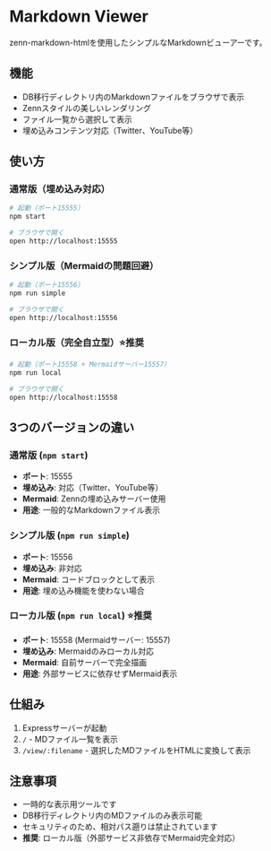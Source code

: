 # Markdown Viewer

zenn-markdown-htmlを使用したシンプルなMarkdownビューアーです。

## 機能

- DB移行ディレクトリ内のMarkdownファイルをブラウザで表示
- Zennスタイルの美しいレンダリング
- ファイル一覧から選択して表示
- 埋め込みコンテンツ対応（Twitter、YouTube等）

## 使い方

### 通常版（埋め込み対応）
```bash
# 起動（ポート15555）
npm start

# ブラウザで開く
open http://localhost:15555
```

### シンプル版（Mermaidの問題回避）
```bash
# 起動（ポート15556）
npm run simple

# ブラウザで開く
open http://localhost:15556
```

### ローカル版（完全自立型）⭐️推奨
```bash
# 起動（ポート15558 + Mermaidサーバー15557）
npm run local

# ブラウザで開く
open http://localhost:15558
```

## 3つのバージョンの違い

### 通常版 (`npm start`)
- **ポート**: 15555
- **埋め込み**: 対応（Twitter、YouTube等）
- **Mermaid**: Zennの埋め込みサーバー使用
- **用途**: 一般的なMarkdownファイル表示

### シンプル版 (`npm run simple`)
- **ポート**: 15556
- **埋め込み**: 非対応
- **Mermaid**: コードブロックとして表示
- **用途**: 埋め込み機能を使わない場合

### ローカル版 (`npm run local`) ⭐️推奨
- **ポート**: 15558 (Mermaidサーバー: 15557)
- **埋め込み**: Mermaidのみローカル対応
- **Mermaid**: 自前サーバーで完全描画
- **用途**: 外部サービスに依存せずMermaid表示

## 仕組み

1. Expressサーバーが起動
2. `/` - MDファイル一覧を表示
3. `/view/:filename` - 選択したMDファイルをHTMLに変換して表示

## 注意事項

- 一時的な表示用ツールです
- DB移行ディレクトリ内のMDファイルのみ表示可能
- セキュリティのため、相対パス遡りは禁止されています
- **推奨**: ローカル版（外部サービス非依存でMermaid完全対応）